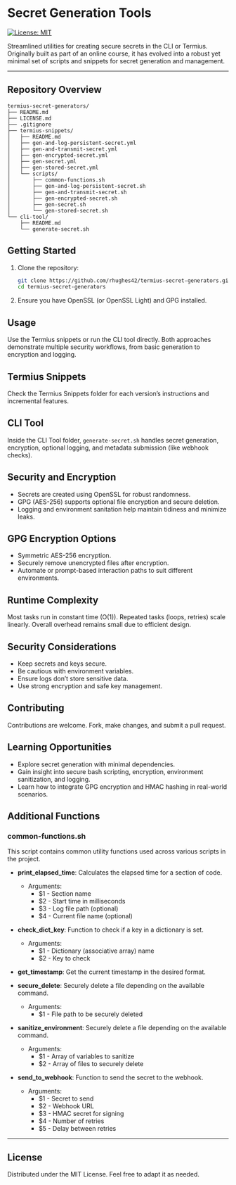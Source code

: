 <!--
Created by Graph Technologies (https://graphtechnologies.xyz),
a consultancy and solution specialist based in Copenhagen, Denmark.
Contact details can be found on our website.
Provided as-is under the MIT license without any responsibility for its use or damage caused by its use.
-->

# Secret Generation Tools

[![License: MIT](https://img.shields.io/badge/License-MIT-green.svg)](https://opensource.org/licenses/MIT)

Streamlined utilities for creating secure secrets in the CLI or Termius. Originally built as part of an online course, it has evolved into a robust yet minimal set of scripts and snippets for secret generation and management.

---

## Repository Overview

```plaintext
termius-secret-generators/
├── README.md
├── LICENSE.md
├── .gitignore
├── termius-snippets/
│   ├── README.md
│   ├── gen-and-log-persistent-secret.yml
│   ├── gen-and-transmit-secret.yml
│   ├── gen-encrypted-secret.yml
│   ├── gen-secret.yml
│   ├── gen-stored-secret.yml
│   └── scripts/
│       ├── common-functions.sh
│       ├── gen-and-log-persistent-secret.sh
│       ├── gen-and-transmit-secret.sh
│       ├── gen-encrypted-secret.sh
│       ├── gen-secret.sh
│       └── gen-stored-secret.sh
└── cli-tool/
    ├── README.md
    └── generate-secret.sh
```

## Getting Started

1. Clone the repository:
   ```bash
   git clone https://github.com/rhughes42/termius-secret-generators.git
   cd termius-secret-generators
   ```
2. Ensure you have OpenSSL (or OpenSSL Light) and GPG installed.

## Usage

Use the Termius snippets or run the CLI tool directly. Both approaches demonstrate multiple security workflows, from basic generation to encryption and logging.

## Termius Snippets

Check the Termius Snippets folder for each version’s instructions and incremental features.

## CLI Tool

Inside the CLI Tool folder, `generate-secret.sh` handles secret generation, encryption, optional logging, and metadata submission (like webhook checks).

## Security and Encryption

- Secrets are created using OpenSSL for robust randomness.
- GPG (AES-256) supports optional file encryption and secure deletion.
- Logging and environment sanitation help maintain tidiness and minimize leaks.

## GPG Encryption Options

- Symmetric AES-256 encryption.
- Securely remove unencrypted files after encryption.
- Automate or prompt-based interaction paths to suit different environments.

## Runtime Complexity

Most tasks run in constant time (O(1)). Repeated tasks (loops, retries) scale linearly. Overall overhead remains small due to efficient design.

## Security Considerations

- Keep secrets and keys secure.
- Be cautious with environment variables.
- Ensure logs don’t store sensitive data.
- Use strong encryption and safe key management.

## Contributing

Contributions are welcome. Fork, make changes, and submit a pull request.

## Learning Opportunities

- Explore secret generation with minimal dependencies.
- Gain insight into secure bash scripting, encryption, environment sanitization, and logging.
- Learn how to integrate GPG encryption and HMAC hashing in real-world scenarios.

## Additional Functions

### common-functions.sh

This script contains common utility functions used across various scripts in the project.

- **print_elapsed_time**: Calculates the elapsed time for a section of code.

  - Arguments:
    - $1 - Section name
    - $2 - Start time in milliseconds
    - $3 - Log file path (optional)
    - $4 - Current file name (optional)

- **check_dict_key**: Function to check if a key in a dictionary is set.

  - Arguments:
    - $1 - Dictionary (associative array) name
    - $2 - Key to check

- **get_timestamp**: Get the current timestamp in the desired format.

- **secure_delete**: Securely delete a file depending on the available command.

  - Arguments:
    - $1 - File path to be securely deleted

- **sanitize_environment**: Securely delete a file depending on the available command.

  - Arguments:
    - $1 - Array of variables to sanitize
    - $2 - Array of files to securely delete

- **send_to_webhook**: Function to send the secret to the webhook.
  - Arguments:
    - $1 - Secret to send
    - $2 - Webhook URL
    - $3 - HMAC secret for signing
    - $4 - Number of retries
    - $5 - Delay between retries

---

## License

Distributed under the MIT License. Feel free to adapt it as needed.
